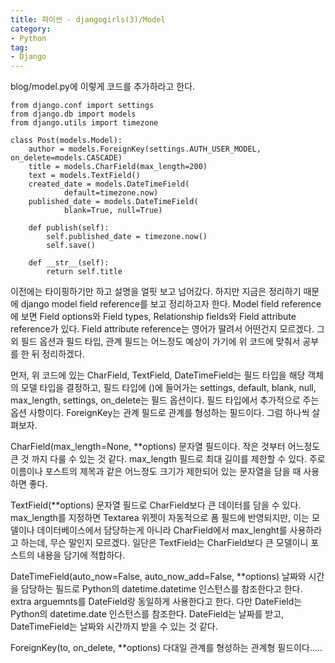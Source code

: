 ```yaml
---
title: 파이썬 - djangogirls(3)/Model
category:
- Python
tag:
- Django
---
```


blog/model.py에 이렇게 코드를 추가하라고 한다.


    from django.conf import settings
    from django.db import models
    from django.utils import timezone

    class Post(models.Model):
        author = models.ForeignKey(settings.AUTH_USER_MODEL, on_delete=models.CASCADE)
        title = models.CharField(max_length=200)
        text = models.TextField()
        created_date = models.DateTimeField(
                default=timezone.now)
        published_date = models.DateTimeField(
                blank=True, null=True)

        def publish(self):
            self.published_date = timezone.now()
            self.save()

        def __str__(self):
            return self.title

이전에는 타이핑하기만 하고 설명을 얼핏 보고 넘어갔다. 하지만 지금은 정리하기 때문에 django model field reference를 보고 정리하고자 한다.
Model field reference에 보면 Field options와 Field types, Relationship fields와 Field attribute reference가 있다. Field attribute reference는 영어가 딸려서 어떤건지 모르겠다. 그 외 필드 옵션과 필드 타입, 관계 필드는 어느정도 예상이 가기에 위 코드에 맞춰서 공부를 한 뒤 정리하겠다.

먼저, 위 코드에 있는 CharField, TextField, DateTimeField는 필드 타입을 해당 객체의 모델 타입을 결정하고, 필드 타입에 ()에 들어가는 settings, default, blank, null, max_length, settings, on_delete는 필드 옵션이다. 필드 타입에서 추가적으로 주는 옵션 사항이다.
ForeignKey는 관계 필드로 관계를 형성하는 필드이다. 그럼 하나씩 살펴보자.

CharField(max_length=None, **options)
문자열 필드이다. 작은 것부터 어느정도 큰 것 까지 다룰 수 있는 것 같다. max_length 필드로 최대 길이를 제한할 수 있다. 주로 이름이나 포스트의 제목과 같은 어느정도 크기가 제한되어 있는 문자열을 담을 때 사용하면 좋다.

TextField(**options)
문자열 필드로 CharField보다 큰 데이터를 담을 수 있다. max_length를 지정하면 Textarea 위젯이 자동적으로 폼 필드에 반영되지만, 이는 모델이나 데이터베이스에서 담당하는게 아니라 CharField에서 max_lenght를 사용하라고 하는데, 무슨 말인지 모르겠다. 일단은 TextField는 CharField보다 큰 모델이니 포스트의 내용을 담기에 적합하다.

DateTimeField(auto_now=False, auto_now_add=False, **options)
날짜와 시간을 담당하는 필드로 Python의 datetime.datetime 인스턴스를 참조한다고 한다. extra arguemnts를 DateField랑 동일하게 사용한다고 한다. 다만 DateField는 Python의 datetime.date 인스턴스를 참조한다. DateField는 날짜를 받고, DateTimeField는 날짜와 시간까지 받을 수 있는 것 같다.

ForeignKey(to, on_delete, **options)
다대일 관계를 형성하는 관계형 필드이다.....